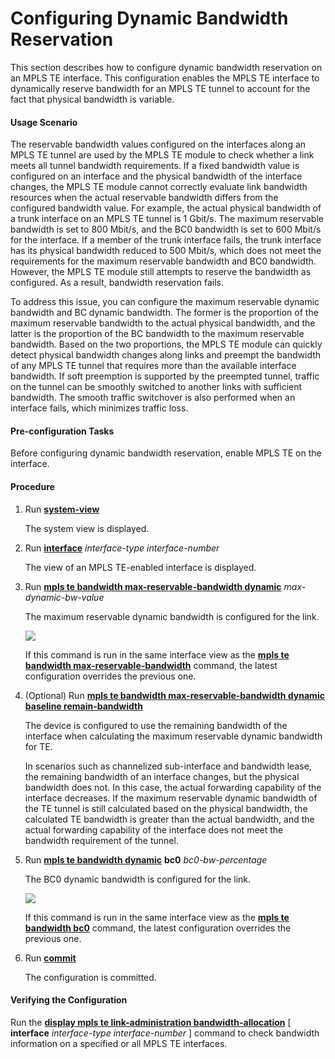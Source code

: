 Configuring Dynamic Bandwidth Reservation
=========================================

This section describes how to configure dynamic bandwidth reservation on an MPLS TE interface. This configuration enables the MPLS TE interface to dynamically reserve bandwidth for an MPLS TE tunnel to account for the fact that physical bandwidth is variable.

#### Usage Scenario

The reservable bandwidth values configured on the interfaces along an MPLS TE tunnel are used by the MPLS TE module to check whether a link meets all tunnel bandwidth requirements. If a fixed bandwidth value is configured on an interface and the physical bandwidth of the interface changes, the MPLS TE module cannot correctly evaluate link bandwidth resources when the actual reservable bandwidth differs from the configured bandwidth value. For example, the actual physical bandwidth of a trunk interface on an MPLS TE tunnel is 1 Gbit/s. The maximum reservable bandwidth is set to 800 Mbit/s, and the BC0 bandwidth is set to 600 Mbit/s for the interface. If a member of the trunk interface fails, the trunk interface has its physical bandwidth reduced to 500 Mbit/s, which does not meet the requirements for the maximum reservable bandwidth and BC0 bandwidth. However, the MPLS TE module still attempts to reserve the bandwidth as configured. As a result, bandwidth reservation fails.

To address this issue, you can configure the maximum reservable dynamic bandwidth and BC dynamic bandwidth. The former is the proportion of the maximum reservable bandwidth to the actual physical bandwidth, and the latter is the proportion of the BC bandwidth to the maximum reservable bandwidth. Based on the two proportions, the MPLS TE module can quickly detect physical bandwidth changes along links and preempt the bandwidth of any MPLS TE tunnel that requires more than the available interface bandwidth. If soft preemption is supported by the preempted tunnel, traffic on the tunnel can be smoothly switched to another links with sufficient bandwidth. The smooth traffic switchover is also performed when an interface fails, which minimizes traffic loss.


#### Pre-configuration Tasks

Before configuring dynamic bandwidth reservation, enable MPLS TE on the interface.


#### Procedure

1. Run [**system-view**](cmdqueryname=system-view)
   
   
   
   The system view is displayed.
2. Run [**interface**](cmdqueryname=interface) *interface-type* *interface-number*
   
   
   
   The view of an MPLS TE-enabled interface is displayed.
3. Run [**mpls te bandwidth max-reservable-bandwidth dynamic**](cmdqueryname=mpls+te+bandwidth+max-reservable-bandwidth+dynamic) *max-dynamic-bw-value*
   
   
   
   The maximum reservable dynamic bandwidth is configured for the link.
   
   
   
   ![](../../../../public_sys-resources/note_3.0-en-us.png) 
   
   If this command is run in the same interface view as the [**mpls te bandwidth max-reservable-bandwidth**](cmdqueryname=mpls+te+bandwidth+max-reservable-bandwidth) command, the latest configuration overrides the previous one.
4. (Optional) Run [**mpls te bandwidth max-reservable-bandwidth dynamic baseline remain-bandwidth**](cmdqueryname=mpls+te+bandwidth+max-reservable-bandwidth+dynamic+baseline+remain-bandwidth)
   
   
   
   The device is configured to use the remaining bandwidth of the interface when calculating the maximum reservable dynamic bandwidth for TE.
   
   
   
   In scenarios such as channelized sub-interface and bandwidth lease, the remaining bandwidth of an interface changes, but the physical bandwidth does not. In this case, the actual forwarding capability of the interface decreases. If the maximum reservable dynamic bandwidth of the TE tunnel is still calculated based on the physical bandwidth, the calculated TE bandwidth is greater than the actual bandwidth, and the actual forwarding capability of the interface does not meet the bandwidth requirement of the tunnel.
5. Run [**mpls te bandwidth dynamic**](cmdqueryname=mpls+te+bandwidth+dynamic) **bc0** *bc0-bw-percentage*
   
   
   
   The BC0 dynamic bandwidth is configured for the link.
   
   
   
   ![](../../../../public_sys-resources/note_3.0-en-us.png) 
   
   If this command is run in the same interface view as the [**mpls te bandwidth bc0**](cmdqueryname=mpls+te+bandwidth+bc0) command, the latest configuration overrides the previous one.
6. Run [**commit**](cmdqueryname=commit)
   
   
   
   The configuration is committed.

#### Verifying the Configuration

Run the [**display mpls te link-administration bandwidth-allocation**](cmdqueryname=display+mpls+te+link-administration+bandwidth-allocation) [ **interface** *interface-type interface-number* ] command to check bandwidth information on a specified or all MPLS TE interfaces.